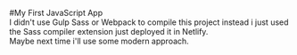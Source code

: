 #My First JavaScript App <br/>
I didn't use Gulp Sass or Webpack to compile this project instead i just used the Sass compiler extension just deployed it in Netlify. <br/>
Maybe next time i'll use some modern approach.
